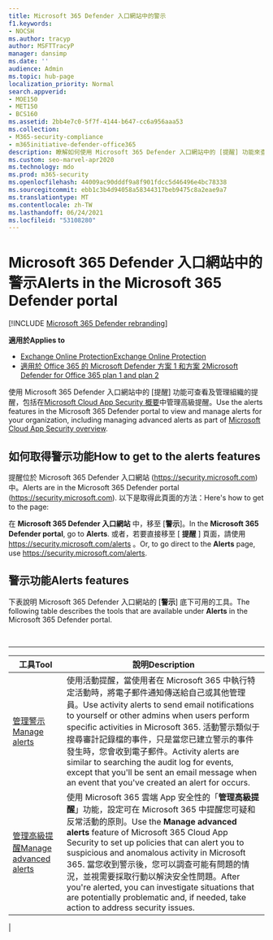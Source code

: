 ```yaml
---
title: Microsoft 365 Defender 入口網站中的警示
f1.keywords:
- NOCSH
ms.author: tracyp
author: MSFTTracyP
manager: dansimp
ms.date: ''
audience: Admin
ms.topic: hub-page
localization_priority: Normal
search.appverid:
- MOE150
- MET150
- BCS160
ms.assetid: 2bb4e7c0-5f7f-4144-b647-cc6a956aaa53
ms.collection:
- M365-security-compliance
- m365initiative-defender-office365
description: 瞭解如何使用 Microsoft 365 Defender 入口網站中的 [提醒] 功能來查看及管理提醒，包括管理高級提醒。
ms.custom: seo-marvel-apr2020
ms.technology: mdo
ms.prod: m365-security
ms.openlocfilehash: 44009ac90dddf9a8f901fdcc5d46496e4bc78338
ms.sourcegitcommit: ebb1c3b4d94058a58344317beb9475c8a2eae9a7
ms.translationtype: MT
ms.contentlocale: zh-TW
ms.lasthandoff: 06/24/2021
ms.locfileid: "53108280"
---
```

# <a name="alerts-in-the-microsoft-365-defender-portal"></a><span data-ttu-id="cd66b-103">Microsoft 365 Defender 入口網站中的警示</span><span class="sxs-lookup"><span data-stu-id="cd66b-103">Alerts in the Microsoft 365 Defender portal</span></span>

[!INCLUDE [Microsoft 365 Defender rebranding](../includes/microsoft-defender-for-office.md)]

<span data-ttu-id="cd66b-104">**適用於**</span><span class="sxs-lookup"><span data-stu-id="cd66b-104">**Applies to**</span></span>
- [<span data-ttu-id="cd66b-105">Exchange Online Protection</span><span class="sxs-lookup"><span data-stu-id="cd66b-105">Exchange Online Protection</span></span>](exchange-online-protection-overview.md)
- [<span data-ttu-id="cd66b-106">適用於 Office 365 的 Microsoft Defender 方案 1 和方案 2</span><span class="sxs-lookup"><span data-stu-id="cd66b-106">Microsoft Defender for Office 365 plan 1 and plan 2</span></span>](defender-for-office-365.md)

<span data-ttu-id="cd66b-107">使用 Microsoft 365 Defender 入口網站中的 [提醒] 功能可查看及管理組織的提醒，包括在[Microsoft Cloud App Security 概要](/cloud-app-security/what-is-cloud-app-security)中管理高級提醒。</span><span class="sxs-lookup"><span data-stu-id="cd66b-107">Use the alerts features in the Microsoft 365 Defender portal to view and manage alerts for your organization, including managing advanced alerts as part of [Microsoft Cloud App Security overview](/cloud-app-security/what-is-cloud-app-security).</span></span>

## <a name="how-to-get-to-the-alerts-features"></a><span data-ttu-id="cd66b-108">如何取得警示功能</span><span class="sxs-lookup"><span data-stu-id="cd66b-108">How to get to the alerts features</span></span>

<span data-ttu-id="cd66b-109">提醒位於 Microsoft 365 Defender 入口網站 (<https://security.microsoft.com>) 中。</span><span class="sxs-lookup"><span data-stu-id="cd66b-109">Alerts are in the Microsoft 365 Defender portal (<https://security.microsoft.com>).</span></span> <span data-ttu-id="cd66b-110">以下是取得此頁面的方法：</span><span class="sxs-lookup"><span data-stu-id="cd66b-110">Here's how to get to the page:</span></span>

<span data-ttu-id="cd66b-111">在 **Microsoft 365 Defender 入口網站** 中，移至 [**警示**]。</span><span class="sxs-lookup"><span data-stu-id="cd66b-111">In the **Microsoft 365 Defender portal**, go to **Alerts**.</span></span> <span data-ttu-id="cd66b-112">或者，若要直接移至 [ **提醒** ] 頁面，請使用 <https://security.microsoft.com/alerts> 。</span><span class="sxs-lookup"><span data-stu-id="cd66b-112">Or, to go direct to the **Alerts** page, use <https://security.microsoft.com/alerts>.</span></span>

## <a name="alerts-features"></a><span data-ttu-id="cd66b-113">警示功能</span><span class="sxs-lookup"><span data-stu-id="cd66b-113">Alerts features</span></span>

<span data-ttu-id="cd66b-114">下表說明 Microsoft 365 Defender 入口網站的 [**警示**] 底下可用的工具。</span><span class="sxs-lookup"><span data-stu-id="cd66b-114">The following table describes the tools that are available under **Alerts** in the Microsoft 365 Defender portal.</span></span>

<br>

****

|<span data-ttu-id="cd66b-115">工具</span><span class="sxs-lookup"><span data-stu-id="cd66b-115">Tool</span></span>|<span data-ttu-id="cd66b-116">說明</span><span class="sxs-lookup"><span data-stu-id="cd66b-116">Description</span></span>|
|---|---|
|[<span data-ttu-id="cd66b-117">管理警示</span><span class="sxs-lookup"><span data-stu-id="cd66b-117">Manage alerts</span></span>](../../compliance/create-activity-alerts.md)|<span data-ttu-id="cd66b-118">使用活動提醒，當使用者在 Microsoft 365 中執行特定活動時，將電子郵件通知傳送給自己或其他管理員。</span><span class="sxs-lookup"><span data-stu-id="cd66b-118">Use activity alerts to send email notifications to yourself or other admins when users perform specific activities in Microsoft 365.</span></span> <span data-ttu-id="cd66b-119">活動警示類似于搜尋審計記錄檔的事件，只是當您已建立警示的事件發生時，您會收到電子郵件。</span><span class="sxs-lookup"><span data-stu-id="cd66b-119">Activity alerts are similar to searching the audit log for events, except that you'll be sent an email message when an event that you've created an alert for occurs.</span></span>|
|[<span data-ttu-id="cd66b-120">管理高級提醒</span><span class="sxs-lookup"><span data-stu-id="cd66b-120">Manage advanced alerts</span></span>](/cloud-app-security/what-is-cloud-app-security)|<span data-ttu-id="cd66b-121">使用 Microsoft 365 雲端 App 安全性的「**管理高級提醒**」功能，設定可在 Microsoft 365 中提醒您可疑和反常活動的原則。</span><span class="sxs-lookup"><span data-stu-id="cd66b-121">Use the **Manage advanced alerts** feature of Microsoft 365 Cloud App Security to set up policies that can alert you to suspicious and anomalous activity in Microsoft 365.</span></span> <span data-ttu-id="cd66b-122">當您收到警示後，您可以調查可能有問題的情況，並視需要採取行動以解決安全性問題。</span><span class="sxs-lookup"><span data-stu-id="cd66b-122">After you're alerted, you can investigate situations that are potentially problematic and, if needed, take action to address security issues.</span></span>|
|
